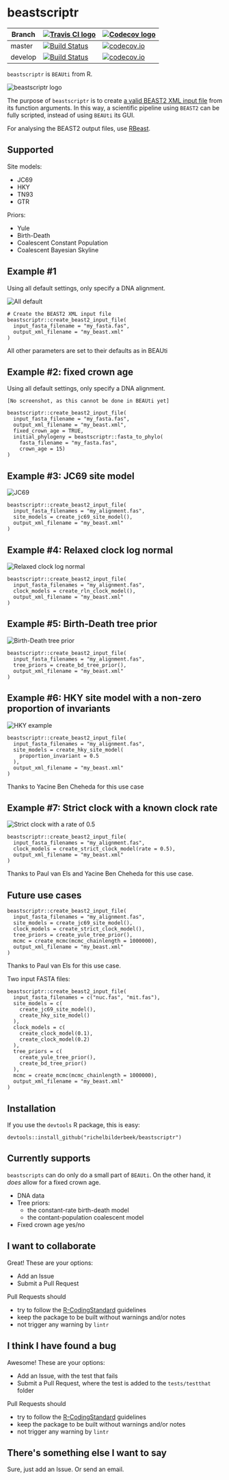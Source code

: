 # beastscriptr

Branch|[![Travis CI logo](TravisCI.png)](https://travis-ci.org)|[![Codecov logo](Codecov.png)](https://www.codecov.io)
---|---|---
master|[![Build Status](https://travis-ci.org/richelbilderbeek/beastscriptr.svg?branch=master)](https://travis-ci.org/richelbilderbeek/beastscriptr)|[![codecov.io](https://codecov.io/github/richelbilderbeek/beastscriptr/coverage.svg?branch=master)](https://codecov.io/github/richelbilderbeek/beastscriptr/branch/master)
develop|[![Build Status](https://travis-ci.org/richelbilderbeek/beastscriptr.svg?branch=develop)](https://travis-ci.org/richelbilderbeek/beastscriptr)|[![codecov.io](https://codecov.io/github/richelbilderbeek/beastscriptr/coverage.svg?branch=develop)](https://codecov.io/github/richelbilderbeek/beastscriptr/branch/develop)

`beastscriptr` is `BEAUti` from R.

![beastscriptr logo](beastscriptr_logo.png)

The purpose of `beastscriptr` is to create 
[a valid BEAST2 XML input file](inst/extdata/birth_death_0_20151005.xml)
from its function arguments. In this way, a scientific pipeline using 
`BEAST2` can be fully scripted, instead of using `BEAUti` its GUI.

For analysing the BEAST2 output files, use [RBeast](https://github.com/beast-dev/RBeast).

## Supported

Site models:

 * JC69
 * HKY
 * TN93
 * GTR

Priors:

 * Yule
 * Birth-Death
 * Coalescent Constant Population
 * Coalescent Bayesian Skyline


## Example #1

Using all default settings, only specify a DNA alignment.

![All default](all_default.png)

```
# Create the BEAST2 XML input file
beastscriptr::create_beast2_input_file(
  input_fasta_filename = "my_fasta.fas",
  output_xml_filename = "my_beast.xml"
)
```

All other parameters are set to their defaults as in BEAUti

## Example #2: fixed crown age

Using all default settings, only specify a DNA alignment.

```
[No screenshot, as this cannot be done in BEAUti yet]
```

```
beastscriptr::create_beast2_input_file(
  input_fasta_filename = "my_fasta.fas",
  output_xml_filename = "my_beast.xml",
  fixed_crown_age = TRUE,
  initial_phylogeny = beastscriptr::fasta_to_phylo(
    fasta_filename = "my_fasta.fas",
    crown_age = 15)
)
```

## Example #3: JC69 site model

![JC69](jc69_2_4.png)

```
beastscriptr::create_beast2_input_file(
  input_fasta_filenames = "my_alignment.fas",
  site_models = create_jc69_site_model(), 
  output_xml_filename = "my_beast.xml"
)
```

## Example #4: Relaxed clock log normal

![Relaxed clock log normal](relaxed_clock_log_normal_2_4.png)

```
beastscriptr::create_beast2_input_file(
  input_fasta_filenames = "my_alignment.fas",
  clock_models = create_rln_clock_model(), 
  output_xml_filename = "my_beast.xml"
)
```

## Example #5: Birth-Death tree prior

![Birth-Death tree prior](birth_death_2_4.png)

```
beastscriptr::create_beast2_input_file(
  input_fasta_filenames = "my_alignment.fas",
  tree_priors = create_bd_tree_prior(), 
  output_xml_filename = "my_beast.xml"
)
```

## Example #6: HKY site model with a non-zero proportion of invariants

![HKY example](hky_prop_invariant_0_5_2_4.png)

```
beastscriptr::create_beast2_input_file(
  input_fasta_filenames = "my_alignment.fas",
  site_models = create_hky_site_model(
    proportion_invariant = 0.5
  ), 
  output_xml_filename = "my_beast.xml"
)
```

Thanks to Yacine Ben Cheheda for this use case

## Example #7: Strict clock with a known clock rate

![Strict clock with a rate of 0.5](strict_clock_rate_0_5_2_4.png)

```
beastscriptr::create_beast2_input_file(
  input_fasta_filenames = "my_alignment.fas",
  clock_models = create_strict_clock_model(rate = 0.5), 
  output_xml_filename = "my_beast.xml"
)
```

Thanks to Paul van Els and Yacine Ben Cheheda for this use case.

## Future use cases

```
beastscriptr::create_beast2_input_file(
  input_fasta_filenames = "my_alignment.fas",
  site_models = create_jc69_site_model(), 
  clock_models = create_strict_clock_model(), 
  tree_priors = create_yule_tree_prior(), 
  mcmc = create_mcmc(mcmc_chainlength = 1000000),
  output_xml_filename = "my_beast.xml"
)
```

Thanks to Paul van Els for this use case.

Two input FASTA files:

```
beastscriptr::create_beast2_input_file(
  input_fasta_filenames = c("nuc.fas", "mit.fas"),
  site_models = c(
    create_jc69_site_model(), 
    create_hky_site_model()
  ),
  clock_models = c(
    create_clock_model(0.1), 
    create_clock_model(0.2)
  ),
  tree_priors = c(
    create_yule_tree_prior(), 
    create_bd_tree_prior()
  ),
  mcmc = create_mcmc(mcmc_chainlength = 1000000),
  output_xml_filename = "my_beast.xml"
)
```

## Installation

If you use the `devtools` R package, this is easy:

```
devtools::install_github("richelbilderbeek/beastscriptr")
```

## Currently supports

`beastscripts` can do only do a small part of `BEAUti`.
On the other hand, it *does* allow for a fixed crown age.

 * DNA data
 * Tree priors:
    * the constant-rate birth-death model
    * the contant-population coalescent model
 * Fixed crown age yes/no

## I want to collaborate

Great! These are your options:

 * Add an Issue
 * Submit a Pull Request

Pull Requests should
 * try to follow the [R-CodingStandard](https://github.com/richelbilderbeek/R-CodingStandard) guidelines
 * keep the package to be built without warnings and/or notes
 * not trigger any warning by `lintr`

## I think I have found a bug

Awesome! These are your options:

 * Add an Issue, with the test that fails
 * Submit a Pull Request, where the test is added to the `tests/testthat` folder

Pull Requests should
 * try to follow the [R-CodingStandard](https://github.com/richelbilderbeek/R-CodingStandard) guidelines
 * keep the package to be built without warnings and/or notes
 * not trigger any warning by `lintr`

## There's something else I want to say

Sure, just add an Issue. Or send an email.
